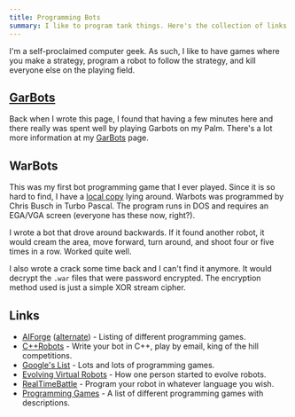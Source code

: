 ```yaml
---
title: Programming Bots
summary: I like to program tank things. Here's the collection of links and things that I enjoyed.
---
```


I'm a self-proclaimed computer geek.  As such, I like to have games where you make a strategy, program a robot to follow the strategy, and kill everyone else on the playing field.


[GarBots]
---------

Back when I wrote this page, I found that having a few minutes here and there really was spent well by playing Garbots on my Palm.  There's a lot more information at my [GarBots] page.


WarBots
-------

This was my first bot programming game that I ever played.  Since it is so hard to find, I have a [local copy](warbots.zip) lying around.  Warbots was programmed by Chris Busch in Turbo Pascal.  The program runs in DOS and requires an EGA/VGA screen (everyone has these now, right?).

I wrote a bot that drove around backwards.  If it found another robot, it would cream the area, move forward, turn around, and shoot four or five times in a row.  Worked quite well.

I also wrote a crack some time back and I can't find it anymore.  It would decrypt the `.war` files that were password encrypted.  The encryption method used is just a simple XOR stream cipher.


Links
-----

* [AIForge](http://tpga.virtualave.net/game-links.htm) ([alternate](http://www.gammax.net/aiforge/game-links.htm)) - Listing of different programming games.
* [C++Robots](http://www.gamerz.net/c++robots/) - Write your bot in C++, play by email, king of the hill competitions.
* [Google's List](http://directory.google.com/Top/Games/Video_Games/Genres/Simulation/Programming_Games/) - Lots and lots of programming games.
* [Evolving Virtual Robots](http://www.iit.edu/~wardjon/robots.html) - How one person started to evolve robots.
* [RealTimeBattle](http://realtimebattle.sourceforge.net/) - Program your robot in whatever language you wish.
* [Programming Games](http://www.cs.mcgill.ca/~stever/games/) - A list of different programming games with descriptions.


[GarBots]: garbots/

